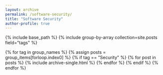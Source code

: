 ```yaml
---
layout: archive
permalink: /software-security/
title: "Software Security"
author-profile: true
---
```


{% include base_path %}
{% include group-by-array collection=site.posts field="tags" %}

{% for tag in group_names %}
  {% assign posts = group_items[forloop.index0] %}
  {% if tag == "Security" %}
    {% for post in posts %}
      {% include archive-single.html %}
    {% endfor %}
  {% endif %}
{% endfor %}